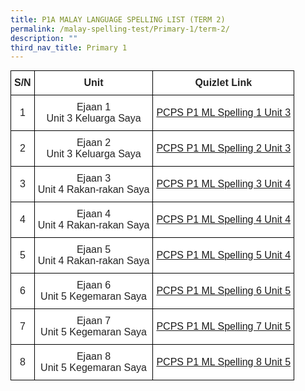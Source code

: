 ```yaml
---
title: P1A MALAY LANGUAGE SPELLING LIST (TERM 2)
permalink: /malay-spelling-test/Primary-1/term-2/
description: ""
third_nav_title: Primary 1
---
```

<style type="text/css">
.tg  {border-collapse:collapse;border-spacing:0;margin:0px auto;}
.tg td{border-color:black;border-style:solid;border-width:1px;font-family:Arial, sans-serif;font-size:14px;
  overflow:hidden;padding:10px 5px;word-break:normal;}
.tg th{border-color:black;border-style:solid;border-width:1px;font-family:Arial, sans-serif;font-size:14px;
  font-weight:normal;overflow:hidden;padding:10px 5px;word-break:normal;}
.tg .tg-cbnv{background-color:#FFF;color:#4067AE;font-size:16px;text-align:center;vertical-align:middle}
.tg .tg-4jzo{background-color:#FFF;color:#222;font-size:16px;text-align:center;vertical-align:middle}
.tg .tg-1zrx{background-color:#FFF;color:#222;font-size:16px;font-weight:bold;text-align:center;vertical-align:middle}
</style>
<table class="tg">
<tbody>
  <tr>
    <td class="tg-1zrx">S/N</td>
    <td class="tg-1zrx">Unit</td>
    <td class="tg-1zrx">Quizlet Link</td>
  </tr>
  <tr>
    <td class="tg-4jzo">1</td>
    <td class="tg-4jzo">Ejaan 1<br>Unit 3 Keluarga Saya</td>
    <td class="tg-cbnv"><a href="https://quizlet.com/_5w1c38">PCPS P1 ML Spelling 1 Unit 3</a></td>
  </tr>
  <tr>
    <td class="tg-4jzo">2</td>
    <td class="tg-4jzo">Ejaan 2<br>Unit 3 Keluarga Saya</td>
    <td class="tg-cbnv"><a href="https://quizlet.com/_5w1g2h">PCPS P1 ML Spelling 2 Unit 3</a></td>
  </tr>
  <tr>
    <td class="tg-4jzo">3</td>
    <td class="tg-4jzo">Ejaan 3<br>Unit 4 Rakan-rakan Saya</td>
    <td class="tg-cbnv"><a href="https://quizlet.com/_5w1h8u">PCPS P1 ML Spelling 3 Unit 4</a></td>
  </tr>
  <tr>
    <td class="tg-4jzo">4</td>
    <td class="tg-4jzo">Ejaan 4<br>Unit 4 Rakan-rakan Saya</td>
    <td class="tg-cbnv"><a href="https://quizlet.com/_5w1hth">PCPS P1 ML Spelling 4 Unit 4</a></td>
  </tr>
  <tr>
    <td class="tg-4jzo">5</td>
    <td class="tg-4jzo">Ejaan 5<br>Unit 4 Rakan-rakan Saya</td>
    <td class="tg-cbnv"><a href="https://quizlet.com/_5w1ijp">PCPS P1 ML Spelling 5 Unit 4</a></td>
  </tr>
  <tr>
    <td class="tg-4jzo">6</td>
    <td class="tg-4jzo">Ejaan 6<br>Unit 5 Kegemaran Saya</td>
    <td class="tg-cbnv"><a href="https://quizlet.com/_5w1jhg">PCPS P1 ML Spelling 6 Unit 5</a></td>
  </tr>
  <tr>
    <td class="tg-4jzo">7</td>
    <td class="tg-4jzo">Ejaan 7<br>Unit 5 Kegemaran Saya</td>
    <td class="tg-cbnv"><a href="https://quizlet.com/_5w1kai">PCPS P1 ML Spelling 7 Unit 5</a></td>
  </tr>
  <tr>
    <td class="tg-4jzo">8</td>
    <td class="tg-4jzo">Ejaan 8<br>Unit 5 Kegemaran Saya</td>
    <td class="tg-cbnv"><a href="https://quizlet.com/_5w1kqs">PCPS P1 ML Spelling 8 Unit 5</a></td>
  </tr>
</tbody>
</table>